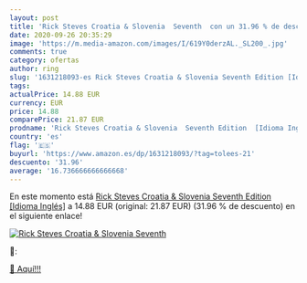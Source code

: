 ```yaml
---
layout: post
title: 'Rick Steves Croatia & Slovenia  Seventh  con un 31.96 % de descuento'
date: 2020-09-26 20:35:29
image: 'https://m.media-amazon.com/images/I/619Y0derzAL._SL200_.jpg'
comments: true
category: ofertas
author: ring
slug: '1631218093-es Rick Steves Croatia & Slovenia Seventh Edition [Idioma...'
tags: 
actualPrice: 14.88 EUR
currency: EUR
price: 14.88
comparePrice: 21.87 EUR
prodname: 'Rick Steves Croatia & Slovenia  Seventh Edition  [Idioma Inglés]'
country: 'es'
flag: '🇪🇸'
buyurl: 'https://www.amazon.es/dp/1631218093/?tag=tolees-21'
descuento: '31.96'
average: '16.736666666666668'
---
```


En este momento está [Rick Steves Croatia & Slovenia  Seventh Edition  [Idioma Inglés]](https://www.amazon.es/dp/1631218093/?tag=tolees-21) a 14.88 EUR (original: 21.87 EUR) (31.96 %  de descuento) en el siguiente enlace!

[![Rick Steves Croatia & Slovenia  Seventh ](https://m.media-amazon.com/images/I/619Y0derzAL._SL200_.jpg)](https://www.amazon.es/dp/1631218093/?tag=tolees-21)

🔎:


[🛒 Aquí!!!](https://www.amazon.es/dp/1631218093/?tag=tolees-21)
